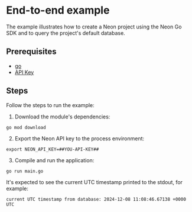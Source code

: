# End-to-end example

The example illustrates how to create a Neon project using the Neon Go SDK and to query the project's default database.

## Prerequisites

- [go](https://go.dev/dl/)
- [API Key](https://neon.tech/docs/manage/api-keys/)

## Steps

Follow the steps to run the example:

1. Download the module's dependencies:

```commandline
go mod download
```

2. Export the Neon API key to the process environment:

```commandline
export NEON_API_KEY=##YOU-API-KEY##
```

3. Compile and run the application:

```commandline
go run main.go
```

It's expected to see the current UTC timestamp printed to the stdout, for example:

```commandline
current UTC timestamp from database: 2024-12-08 11:08:46.67138 +0000 UTC
```
